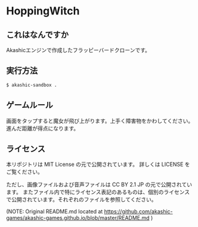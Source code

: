 # HoppingWitch

## これはなんですか
Akashicエンジンで作成したフラッピーバードクローンです。

## 実行方法
```sh
$ akashic-sandbox .
```

## ゲームルール
画面をタップすると魔女が飛び上がります。上手く障害物をかわしてください。進んだ距離が得点になります。

## ライセンス
本リポジトリは MIT License の元で公開されています。 詳しくは LICENSE をご覧ください。

ただし、画像ファイルおよび音声ファイルは CC BY 2.1 JP の元で公開されています。 またファイル内で特にライセンス表記のあるものは、個別のライセンスで公開されています。それぞれのファイルを参照してください。

(NOTE: Original README.md located at <https://github.com/akashic-games/akashic-games.github.io/blob/master/README.md>
)